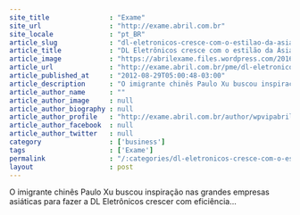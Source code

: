 ```yaml
---
site_title               : "Exame"
site_url                 : "http://exame.abril.com.br"
site_locale              : "pt_BR"
article_slug             : "dl-eletronicos-cresce-com-o-estilao-da-asia"
article_title            : "DL Eletrônicos cresce com o estilão da Ásia"
article_image            : "https://abrilexame.files.wordpress.com/2016/09/size_960_16_9_xu.jpg?quality=70&strip=all&w=960"
article_url              : "http://exame.abril.com.br/pme/dl-eletronicos-uma-empresa-no-caminho-do-oriente/"
article_published_at     : "2012-08-29T05:00:48-03:00"
article_description      : "O imigrante chinês Paulo Xu buscou inspiração nas grandes empresas asiáticas para fazer a DL Eletrônicos crescer com eficiência..."
article_author_name      : ""
article_author_image     : null
article_author_biography : null
article_author_profile   : "http://exame.abril.com.br/author/wpvipabril/"
article_author_facebook  : null
article_author_twitter   : null
category                 : ['business']
tags                     : ['Exame']
permalink                : "/:categories/dl-eletronicos-cresce-com-o-estilao-da-asia/"
layout                   : post
---
```


O imigrante chinês Paulo Xu buscou inspiração nas grandes empresas asiáticas para fazer a DL Eletrônicos crescer com eficiência...
